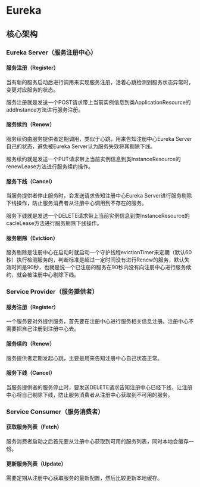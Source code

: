 # Eureka

## 核心架构

### Eureka Server（服务注册中心）

#### 服务注册（Register）

当有新的服务启动后进行调用来实现服务注册，活着心跳检测到服务状态异常时，变更对应服务的状态。

服务注册就是发送一个POST请求带上当前实例信息到类ApplicationResource的addInstance方法进行服务注册。

#### 服务续约（Renew）

服务续约由服务提供者定期调用，类似于心跳，用来告知注册中心Eureka Server自己的状态，避免被Eureka Server认为服务失效将其剔除下线。

服务续约就是发送一个PUT请求带上当前实例信息到类InstanceResource的renewLease方法进行服务续约操作。

#### 服务下线（Cancel）

当服务提供者停止服务时，会发送请求告知注册中心Eureka Server进行服务剔除下线操作，防止服务消费者从注册中心调用到不存在的服务。

服务下线就是发送一个DELETE请求带上当前实例信息到类InstanceResource的cacleLease方法进行服务剔除下线操作。

#### 服务剔除（Eviction）

服务剔除是注册中心在启动时就启动一个守护线程evictionTimer来定期（默认60秒）执行检测服务的，判断标准是超过一定时间没有进行Renew的服务，默认失效时间是90秒，也就是说一个已注册的服务在90秒内没有向注册中心进行服务续约，就会被注册中心剔除下线。

### Service Provider（服务提供者）

#### 服务注册（Register）

一个服务要对外提供服务，首先要在注册中心进行服务相关信息注册。注册中心不需要把自己注册到注册中心去。

#### 服务续约（Renew）

服务提供者定期发起心跳，主要是用来告知注册中心自己状态正常。

#### 服务下线（Cancel）

当服务提供者的服务停止时，要发送DELETE请求告知注册中心已经下线，让注册中心将自己剔除下线，防止服务消费者从注册中心获取到不可用的服务。

### Service Consumer（服务消费者）

#### 获取服务列表（Fetch）

服务消费者启动之后首先要从注册中心获取到可用的服务列表，同时本地会缓存一份。

#### 更新服务列表（Update）

需要定期从注册中心获取服务的最新配置，然后比较更新本地缓存。
